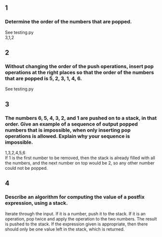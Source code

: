 ## 1
### Determine the order of the numbers that are popped.
See testing.py \
3,1,2

## 2
### Without changing the order of the push operations, insert pop operations at the right places so that the order of the numbers that are popped is 5, 2, 3, 1, 4, 6.
See testing.py

## 3
### The numbers 6, 5, 4, 3, 2, and 1 are pushed on to a stack, in that order. Give an example of a sequence of output popped numbers that is impossible, when only inserting pop operations is allowed. Explain why your sequence is impossible.
1,3,2,4,5,6 \
If 1 is the first number to be removed, then the stack is already filled with all the numbers, and the next number on top would be 2, so any other number could not be popped.

## 4
### Describe an algorithm for computing the value of a postfix expression, using a stack.
Iterate through the input. If it is a number, push it to the stack. If it is an operation, pop twice and apply the operation to the two numbers. The result is pushed to the stack. If the expression given is appropriate, then there should only be one value left in the stack, which is returned.